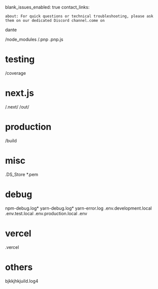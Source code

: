 blank_issues_enabled: true
contact_links:

    about: For quick questions or technical troubleshooting, please ask them on our dedicated Discord channel.come on
dante 

/node_modules
/.pnp
.pnp.js

# testing
/coverage

# next.js
/.next/
/out/

# production
/build

# misc
.DS_Store
*.pem

# debug
npm-debug.log*
yarn-debug.log*
yarn-error.log
.env.development.local
.env.test.local
.env.production.local
.env

# vercel
.vercel

# others
bjkkjhkjuild.log4
